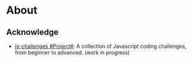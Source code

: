 # About

## Acknowledge

* [js-challenges #Project#](https://github.com/Rawnly/js-challenges): A collection of Javascript coding challenges, from beginner to advanced. (work in progress)
